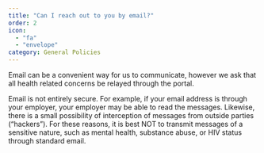 ```yaml
---
title: "Can I reach out to you by email?"
order: 2
icon: 
  - "fa"
  - "envelope"
category: General Policies
---
```

Email can be a convenient way for us to communicate, however we ask that all health related concerns be relayed through the portal.

Email is not entirely secure. For example, if your email address is through your employer, your employer may be able to read the messages. Likewise, there is a small possibility of interception of messages from outside parties (“hackers”). For these reasons, it is best NOT to transmit messages of a sensitive nature, such as mental health, substance abuse, or HIV status through standard email.
